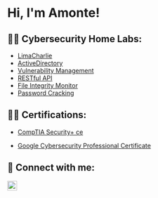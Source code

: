 <h1>Hi, I'm Amonte! </h1>

<h2>👨‍💻 Cybersecurity Home Labs:</h2>

  - [LimaCharlie](https://github.com/amonte-cybersec/LimaCharlie)
  - [ActiveDirectory](https://github.com/amonte-cybersec/ActiveDirectoryLab)
  - [Vulnerability Management](https://github.com/amonte-cybersec/VulnerabilityManagement)
  - [RESTful API](https://github.com/amonte-cybersec/RESTfulAPI)
  - [File Integrity Monitor](https://github.com/amonte-cybersec/FileIntegrityMonitor)
  - [Password Cracking ](https://github.com/amonte-cybersec/PasswordCracking)

<h2>👨‍💻 Certifications:</h2>

- [CompTIA Security+ ce](https://www.certmetrics.com/comptia/public/verification.aspx?code=MT0DDR1VLZPPFEWS)

- [Google Cybersecurity Professional Certificate](https://github.com/laburl)




<h2> 🤳 Connect with me:</h2>


[<img align="left" alt="amonte_cybersec | LinkedIn" width="22px" src="https://cdn.jsdelivr.net/npm/simple-icons@v3/icons/linkedin.svg" />][linkedin]



[linkedin]: https://www.linkedin.com/in/amonte-ahaghotu/

